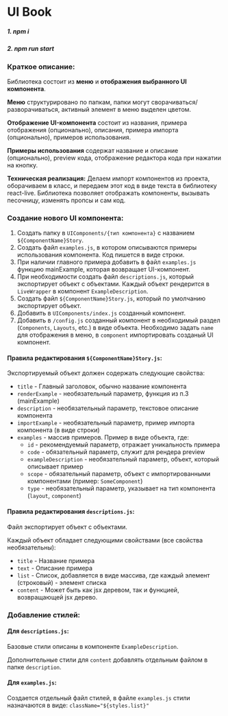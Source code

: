 # UI Book

##### 1. npm i

##### 2. npm run start


### Краткое описание:
Библиотека состоит из **меню** и **отображения выбранного UI компонента**.

**Меню** структурировано по папкам, папки могут сворачиваться/разворачиваться, 
активный элемент в меню выделен цветом.

**Отображение UI-компонента** состоит из названия, примера отображения (опционально), 
описания, примера импорта (опционально), примеров использования.

**Примеры использования** содержат название и описание (опционально), preview кода, 
отображение редактора кода при нажатии на кнопку.

**Техническая реализация:** Делаем импорт компонентов из проекта, оборачиваем в класс, 
и передаем этот код в виде текста в библиотеку react-live. 
Библиотека позволяет отображать компоненты, вызывать песочницу, изменять пропсы и сам код.

### Создание нового UI компонента:

1. Создать папку в `UIComponents/{тип компонента}` с названием `${ComponentName}Story`. 
2. Создать файл `examples.js`, в котором описываются примеры использования компонента. 
Код пишется в виде строки.
3. При наличии главного примера добавить в файл `examples.js` функцию mainExample, 
которая возвращает UI-компонент.
4. При необходимости создать файл `descriptions.js`, который экспортирует объект с объектами. 
Каждый объект рендерится в `LiveWrapper` в компонент `ExampleDescription`.
5. Создать файл `${ComponentName}Story.js`, который по умолчанию экспортирует объект.
6. Добавить в `UIComponents/index.js` созданный компонент.
7. Добавить в `/config.js` созданный компонент в необходимый раздел (`Components`, `Layouts`, etc.) в виде объекта. 
Необходимо задать `name` для отображения в меню, в `component` импортировать созданый UI компонент.

#### Правила редактирования `${ComponentName}Story.js`:

Экспортируемый объект должен содержать следующие свойства:
* `title` - Главный заголовок, обычно название компонента
* `renderExample` - необязательный параметр, функция из п.3 (mainExample)
* `description` - необязательный параметр, текстовое описание компонента
* `importExample` - необязательный параметр, пример импорта компонента (в виде строки)
* `examples` - массив примеров. Пример в виде объекта, где:
    * `id` - рекомендуемый параметр, отражает уникальность примера
    * `code` - обязательный параметр, служит для рендера preview
    * `exampleDescription` - необязательный параметр, объект, который описывает пример
    * `scope` - обязательный параметр, объект с импортированными 
    компонентами (пример: `SomeComponent`)
    * `type` - необязательный параметр, указывает на тип компонента (`layout`, `component`)

#### Правила редактирования `descriptions.js`:
Файл экспортирует объект с объектами.

Каждый объект обладает следующими свойствами (все свойства необязательны):
* `title` - Название примера
* `text` - Описание примера
* `list` - Список, добавляется в виде массива, где каждый элемент (строковый) -
 элемент списка
* `content` - Может быть как jsx деревом, так и функцией, возвращающей jsx дерево. 

### Добавление стилей:

#### Для `descriptions.js`:
Базовые стили описаны в компоненте `ExampleDescription`.

Дополнительные стили для `content` добавлять отдельным файлом в папке `description`.

#### Для `examples.js`:
Создается отдельный файл стилей, в файле `examples.js` стили назначаются в виде: `className="${styles.list}"`
